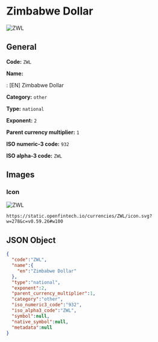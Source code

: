 
# Zimbabwe Dollar 
![ZWL](https://static.openfintech.io/currencies/ZWL/icon.svg?w=278&c=v0.59.26#w100)  

## General 
 
**Code:** `ZWL` 
 
**Name:** 
 
:	[EN] Zimbabwe Dollar 
 
**Category:** `other` 
 
**Type:** `national` 
 
**Exponent:** `2` 
 
**Parent currency multiplier:** `1` 
 
**ISO numeric-3 code:** `932` 
 
**ISO alpha-3 code:** `ZWL` 
 

## Images 

### Icon 
 
![ZWL](https://static.openfintech.io/currencies/ZWL/icon.svg?w=278&c=v0.59.26#w100)  

```
https://static.openfintech.io/currencies/ZWL/icon.svg?w=278&c=v0.59.26#w100
```  

## JSON Object 

```json
{
  "code":"ZWL",
  "name":{
    "en":"Zimbabwe Dollar"
  },
  "type":"national",
  "exponent":2,
  "parent_currency_multiplier":1,
  "category":"other",
  "iso_numeric3_code":"932",
  "iso_alpha3_code":"ZWL",
  "symbol":null,
  "native_symbol":null,
  "metadata":null
}
```  
